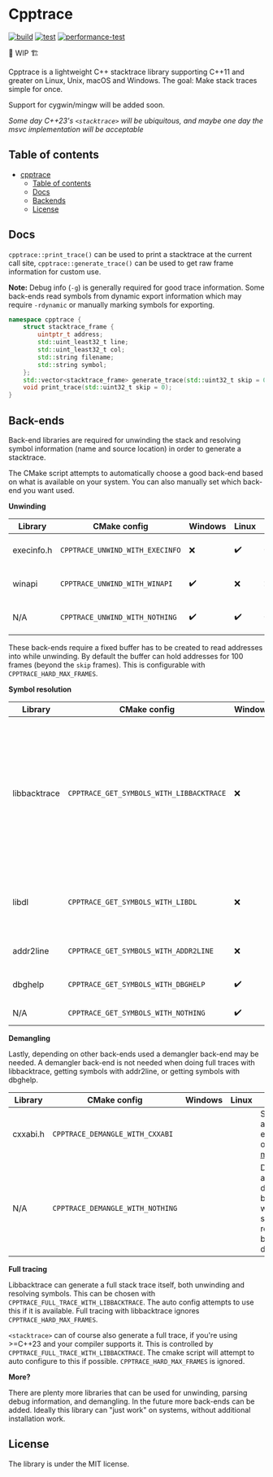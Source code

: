 # Cpptrace

[![build](https://github.com/jeremy-rifkin/cpptrace/actions/workflows/build.yml/badge.svg?branch=master)](https://github.com/jeremy-rifkin/cpptrace/actions/workflows/build.yml)
[![test](https://github.com/jeremy-rifkin/cpptrace/actions/workflows/test.yml/badge.svg?branch=master)](https://github.com/jeremy-rifkin/cpptrace/actions/workflows/test.yml)
[![performance-test](https://github.com/jeremy-rifkin/cpptrace/actions/workflows/performance-tests.yml/badge.svg)](https://github.com/jeremy-rifkin/cpptrace/actions/workflows/performance-tests.yml)

🚧 WIP 🏗️

Cpptrace is a lightweight C++ stacktrace library supporting C++11 and greater on Linux, Unix, macOS and Windows. The goal:
Make stack traces simple for once.

Support for cygwin/mingw will be added soon.

*Some day C++23's `<stacktrace>` will be ubiquitous, and maybe one day the msvc implementation will be acceptable*

## Table of contents

- [cpptrace](#cpptrace)
  - [Table of contents](#table-of-contents)
  - [Docs](#docs)
  - [Backends](#backends)
  - [License](#license)

## Docs

`cpptrace::print_trace()` can be used to print a stacktrace at the current call site, `cpptrace::generate_trace()` can
be used to get raw frame information for custom use.

**Note:** Debug info (`-g`) is generally required for good trace information. Some back-ends read symbols from dynamic
export information which may require `-rdynamic` or manually marking symbols for exporting.

```cpp
namespace cpptrace {
    struct stacktrace_frame {
        uintptr_t address;
        std::uint_least32_t line;
        std::uint_least32_t col;
        std::string filename;
        std::string symbol;
    };
    std::vector<stacktrace_frame> generate_trace(std::uint32_t skip = 0);
    void print_trace(std::uint32_t skip = 0);
}
```

## Back-ends

Back-end libraries are required for unwinding the stack and resolving symbol information (name and source location) in
order to generate a stacktrace.

The CMake script attempts to automatically choose a good back-end based on what is available on your system. You can
also manually set which back-end you want used.

**Unwinding**

| Library    | CMake config                    | Windows | Linux | macOS | Info                                                               |
| ---------- | ------------------------------- | ------- | ----- | ----- | ------------------------------------------------------------------ |
| execinfo.h | `CPPTRACE_UNWIND_WITH_EXECINFO` | ❌      | ✔️  | ✔️  | Frames are captured with `execinfo.h`'s `backtrace`, part of libc. |
| winapi     | `CPPTRACE_UNWIND_WITH_WINAPI`   | ✔️    | ❌    | ❌    | Frames are captured with `CaptureStackBackTrace`.                  |
| N/A        | `CPPTRACE_UNWIND_WITH_NOTHING`  | ✔️    | ✔️  | ✔️  | Unwinding is not done, stack traces will be empty.                 |

These back-ends require a fixed buffer has to be created to read addresses into while unwinding. By default the buffer
can hold addresses for 100 frames (beyond the `skip` frames). This is configurable with `CPPTRACE_HARD_MAX_FRAMES`.

**Symbol resolution**

| Library      | CMake config                             | Windows | Linux | macOS     | Info                                                                                                                                                                                                                                                                                                                                           |
| ------------ | ---------------------------------------- | ------- | ----- | --------- | ---------------------------------------------------------------------------------------------------------------------------------------------------------------------------------------------------------------------------------------------------------------------------------------------------------------------------------------------- |
| libbacktrace | `CPPTRACE_GET_SYMBOLS_WITH_LIBBACKTRACE` | ❌      | ✔️  | ❌        | Libbacktrace is already installed on most systems, or available through the compiler directly. If it is installed but backtrace.h is not already in the include path (this can happen when using clang when backtrace lives in gcc's include folder), `CPPTRACE_BACKTRACE_PATH` can be used to specify where the library should be looked for. |
| libdl        | `CPPTRACE_GET_SYMBOLS_WITH_LIBDL`        | ❌      | ✔️  | ✔️      | Libdl uses dynamic export information. Compiling with `-rdynamic` is needed for symbol information to be retrievable.                                                                                                                                                                                                                          |
| addr2line    | `CPPTRACE_GET_SYMBOLS_WITH_ADDR2LINE`    | ❌      | ✔️  | ❌ (TODO) | Symbols are resolved by invoking `addr2line` via `fork()`.                                                                                                                                                                                                                                                                                     |
| dbghelp      | `CPPTRACE_GET_SYMBOLS_WITH_DBGHELP`      | ✔️    | ❌    | ❌        | Dbghelp.h allows access to symbols via debug info.                                                                                                                                                                                                                                                                                             |
| N/A          | `CPPTRACE_GET_SYMBOLS_WITH_NOTHING`      | ✔️    | ✔️  | ✔️      | No attempt is made to resolve symbols.                                                                                                                                                                                                                                                                                                         |

**Demangling**

Lastly, depending on other back-ends used a demangler back-end may be needed. A demangler back-end is not needed when
doing full traces with libbacktrace, getting symbols with addr2line, or getting symbols with dbghelp.

| Library  | CMake config                     | Windows | Linux | Info                                                                               |
| -------- | -------------------------------- | ------- | ----- | ---------------------------------------------------------------------------------- |
| cxxabi.h | `CPPTRACE_DEMANGLE_WITH_CXXABI`  |         |       | Should be available everywhere other than [msvc](https://godbolt.org/z/93ca9rcdz). |
| N/A      | `CPPTRACE_DEMANGLE_WITH_NOTHING` |         |       | Don't attempt to do anything beyond what the symbol resolution back-end does.      |

**Full tracing**

Libbacktrace can generate a full stack trace itself, both unwinding and resolving symbols. This can be chosen with
`CPPTRACE_FULL_TRACE_WITH_LIBBACKTRACE`. The auto config attempts to use this if it is available. Full tracing with
libbacktrace ignores `CPPTRACE_HARD_MAX_FRAMES`.

`<stacktrace>` can of course also generate a full trace, if you're using >=C++23 and your compiler supports it. This is
controlled by `CPPTRACE_FULL_TRACE_WITH_LIBBACKTRACE`. The cmake script will attempt to auto configure to this if
possible. `CPPTRACE_HARD_MAX_FRAMES` is ignored.

**More?**

There are plenty more libraries that can be used for unwinding, parsing debug information, and demangling. In the future
more back-ends can be added. Ideally this library can "just work" on systems, without additional installation work.

## License

The library is under the MIT license.
